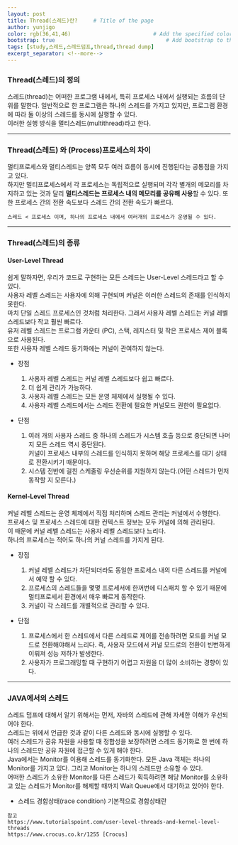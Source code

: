 ```yaml
---
layout: post
title: Thread(스레드)란?     # Title of the page
author: yunjigo                   
color: rgb(36,41,46)                          # Add the specified color as feature image, and change link colors in post
bootstrap: true                                   # Add bootstrap to the page
tags: [study,스레드,스레드덤프,thread,thread dump]
excerpt_separator: <!--more-->
---
```



### Thread(스레드)의 정의

스레드(thread)는 어떠한 프로그램 내에서, 특히 프로세스 내에서 실행되는 흐름의 단위를 말한다.  <!--more-->
일반적으로 한 프로그램은 하나의 스레드를 가지고 있지만, 프로그램 환경에 따라 둘 이상의 스레드를 동시에 실행할 수 있다.  
이러한 실행 방식을 멀티스레드(multithread)라고 한다.

---

### Thread(스레드) 와 (Process)프로세스의 차이
멀티프로세스와 멀티스레드는 양쪽 모두 여러 흐름이 동시에 진행된다는 공통점을 가지고 있다.  
하지만 멀티프로세스에서 각 프로세스는 독립적으로 실행되며 각각 별개의 메모리를 차지하고 있는 것과 달리 **멀티스레드는 프로세스 내의 메모리를 공유해 사용**할 수 있다. 
또한 프로세스 간의 전환 속도보다 스레드 간의 전환 속도가 빠르다.  

	스레드 < 프로세스 이며, 하나의 프로세스 내에서 여러개의 프로세스가 운영될 수 있다.

---  


### Thread(스레드)의 종류
#### User-Level Thread  
쉽게 말하자면, 우리가 코드로 구현하는 모든 스레드는 User-Level 스레드라고 할 수 있다.  
사용자 레벨 스레드는 사용자에 의해 구현되며 커널은 이러한 스레드의 존재를 인식하지 못한다.  
마치 단일 스레드 프로세스인 것처럼 처리한다. 그래서 사용자 레벨 스레드는 커널 레벨 스레드보다 작고 훨씬 빠르다.  
유저 레벨 스레드는 프로그램 카운터 (PC), 스택, 레지스터 및 작은 프로세스 제어 블록으로 사용된다.  
또한 사용자 레벨 스레드 동기화에는 커널이 관여하지 않는다.
- 장점  
	1. 사용자 레벨 스레드는 커널 레벨 스레드보다 쉽고 빠르다.  
	2. 더 쉽게 관리가 가능하다.  
	3. 사용자 레벨 스레드는 모든 운영 체제에서 실행될 수 있다.  
	4. 사용자 레벨 스레드에서는 스레드 전환에 필요한 커널모드 권한이 필요없다.  
	
- 단점  
	1. 여러 개의 사용자 스레드 중 하나의 스레드가 시스템 호출 등으로 중단되면 나머지 모든 스레드 역시 중단된다.  
	커널이 프로세스 내부의 스레드를 인식하지 못하며 해당 프로세스를 대기 상태로 전환시키기 때문이다.  
	2. 시스템 전반에 걸친 스케줄링 우선순위를 지원하지 않는다.(어떤 스레드가 먼저 동작할 지 모른다.)




#### Kernel-Level Thread  
커널 레벨 스레드는 운영 체제에서 직접 처리하며 스레드 관리는 커널에서 수행한다.  
프로세스 및 프로세스 스레드에 대한 컨텍스트 정보는 모두 커널에 의해 관리된다.  
이 때문에 커널 레벨 스레드는 사용자 레벨 스레드보다 느리다.  
하나의 프로세스는 적어도 하나의 커널 스레드를 가지게 된다.  
- 장점  
	1. 커널 레벨 스레드가 차단되더라도 동일한 프로세스 내의 다른 스레드를 커널에서 예약 할 수 있다.  
	2. 프로세스의 스레드들을 몇몇 프로세서에 한꺼번에 디스패치 할 수 있기 때문에 멀티프로세서 환경에서 매우 빠르게 동작한다.
	3. 커널이 각 스레드를 개별적으로 관리할 수 있다.  
	
- 단점
	1. 프로세스에서 한 스레드에서 다른 스레드로 제어를 전송하려면 모드를 커널 모드로 전환해야해서 느리다.
	즉, 사용자 모드에서 커널 모드로의 전환이 빈번하게 이뤄져 성능 저하가 발생한다.
	2. 사용자가 프로그래밍할 때 구현하기 어렵고 자원을 더 많이 소비하는 경향이 있다.  
	
--- 


### JAVA에서의 스레드 
스레드 덤프에 대해서 알기 위해서는 먼저, 자바의 스레드에 관해 자세한 이해가 우선되어야 한다.  
스레드는 위에서 언급한 것과 같이 다른 스레드와 동시에 실행할 수 있다.  
여러 스레드가 공유 자원을 사용할 때 정합성을 보장하려면 스레드 동기화로 한 번에 하나의 스레드만 공유 자원에 접근할 수 있게 해야 한다.  
Java에서는 Monitor를 이용해 스레드를 동기화한다. 모든 Java 객체는 하나의 Monitor를 가지고 있다. 그리고 Monitor는 하나의 스레드만 소유할 수 있다.  
어떠한 스레드가 소유한 Monitor를 다른 스레드가 획득하려면 해당 Monitor를 소유하고 있는 스레드가 Monitor를 해제할 때까지 Wait Queue에서 대기하고 있어야 한다.
		
- 스레드 경합상태(race condition)
기본적으로 경합상태란


```
참고
https://www.tutorialspoint.com/user-level-threads-and-kernel-level-threads  
https://www.crocus.co.kr/1255 [Crocus]
```
